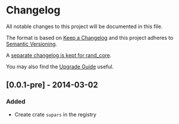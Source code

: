 # Changelog

All notable changes to this project will be documented in this file.

The format is based on [Keep a Changelog](http://keepachangelog.com/en/1.0.0/)
and this project adheres to
[Semantic Versioning](https://semver.org/spec/v2.0.0.html).

A [separate changelog is kept for rand_core](rand_core/CHANGELOG.md).

You may also find the
[Upgrade Guide](https://rust-random.github.io/book/update.html) useful.

## [0.0.1-pre] - 2014-03-02

### Added

- Create crate `supars` in the registry
